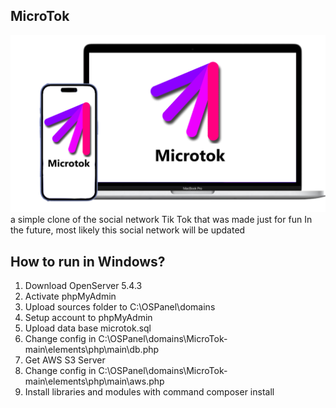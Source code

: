 ## MicroTok
![logo](https://github.com/foxgalaxy23g/MicroTok/blob/main/elements/embeded/me/ad.png)
a simple clone of the social network Tik Tok that was made just for fun
In the future, most likely this social network will be updated
## How to run in Windows?
1) Download OpenServer 5.4.3
2) Activate phpMyAdmin
3) Upload sources folder to C:\OSPanel\domains
4) Setup account to phpMyAdmin
5) Upload data base microtok.sql
6) Change config in C:\OSPanel\domains\MicroTok-main\elements\php\main\db.php
7) Get AWS S3 Server
8) Change config in C:\OSPanel\domains\MicroTok-main\elements\php\main\aws.php
9) Install libraries and modules with command composer install
